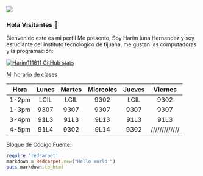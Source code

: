 ![](https://images.cooltext.com/5643145.png)



### Hola Visitantes 👋


Bienvenido este es mi perfil 
Me presento, Soy Harim luna Hernandez y soy
estudiante del instituto tecnologico de tijuana, me gustan las computadoras y la programación:




[![Harim111611 GitHub stats](https://github-readme-stats.vercel.app/api?username=Harim111611)](https://github.com/Harim111611/github-readme-stats)

Mi horario de clases

| **Hora** | **Lunes**   | **Martes**   | **Miercoles** | **Jueves**   | **Viernes** |
|:--------:|:-----------:|:------------:|:-------------:|:------------:|:-----------:|
| 1-2pm    | LCIL        | LCIL         | 9302          | LCIL         |9302         |
| 1-3pm    | 9307        | 9307         | 9307          | 9307         |9307         |
| 3-4pm    | 91L3        | 91L3         | 9L13          | 91L3         |91L3         |
| 4-5pm    | 91L4        | 9302         | 9L14          | 9302         |/////////////|

Bloque de Código Fuente:


```ruby
require 'redcarpet'
markdown = Redcarpet.new("Hello World!")
puts markdown.to_html
```

